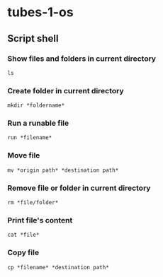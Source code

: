 # tubes-1-os

## Script shell

### Show files and folders in current directory

```shell
ls
```

### Create folder in current directory

```shell
mkdir *foldername*
```

### Run a runable file

```shell
run *filename*
```

### Move file

```shell
mv *origin path* *destination path*
```

### Remove file or folder in current directory

```shell
rm *file/folder*
```

### Print file's content

```shell
cat *file*
```

### Copy file

```shell
cp *filename* *destination path*
```
